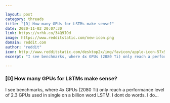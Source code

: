 ```yaml
---

layout: post
category: threads
title: "[D] How many GPUs for LSTMs make sense?"
date: 2020-11-02 20:07:30
link: https://vrhk.co/34Q9IOd
image: https://www.redditstatic.com/new-icon.png
domain: reddit.com
author: "reddit"
icon: http://www.redditstatic.com/desktop2x/img/favicon/apple-icon-57x57.png
excerpt: "I see benchmarks, where 4x GPUs (2080 Ti) only reach a performance level of 2.3 GPUs used in single on a billion word LSTM. I dont do words. I do..."

---
```


### [D] How many GPUs for LSTMs make sense?

I see benchmarks, where 4x GPUs (2080 Ti) only reach a performance level of 2.3 GPUs used in single on a billion word LSTM. I dont do words. I do...